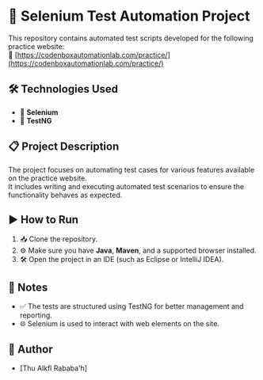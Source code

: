 # 🚀 Selenium Test Automation Project

This repository contains automated test scripts developed for the following practice website:  
🔗 [https://codenboxautomationlab.com/practice/](https://codenboxautomationlab.com/practice/)

## 🛠️ Technologies Used
- 🧩 **Selenium**
- 🧪 **TestNG**

## 📋 Project Description
The project focuses on automating test cases for various features available on the practice website.  
It includes writing and executing automated test scenarios to ensure the functionality behaves as expected.

## ▶️ How to Run
1. 📥 Clone the repository.
2. ⚙️ Make sure you have **Java**, **Maven**, and a supported browser installed.
3. 🛠️ Open the project in an IDE (such as Eclipse or IntelliJ IDEA).

## 📝 Notes
- ✅ The tests are structured using TestNG for better management and reporting.
- 🌐 Selenium is used to interact with web elements on the site.

## 👤 Author
- [Thu Alkfl Rababa'h]
